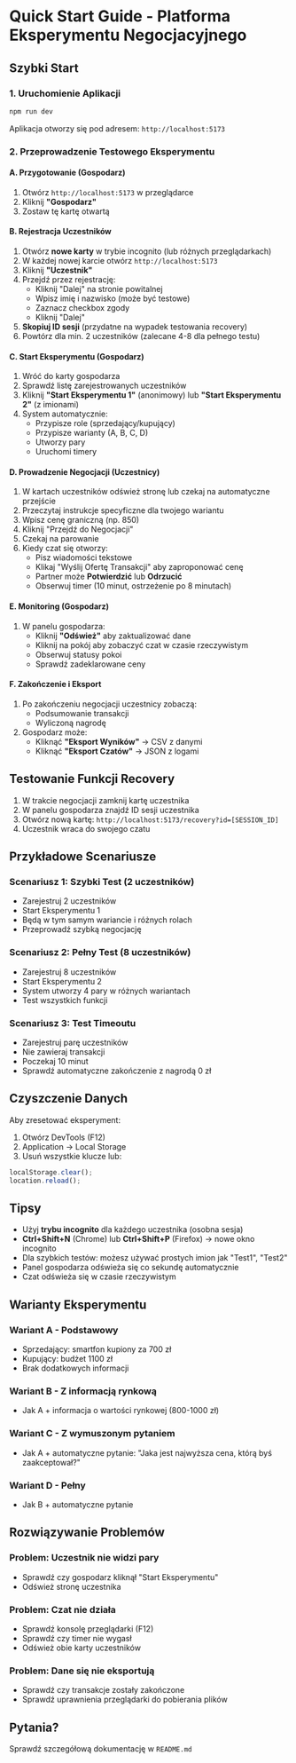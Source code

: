 # Quick Start Guide - Platforma Eksperymentu Negocjacyjnego

## Szybki Start

### 1. Uruchomienie Aplikacji

```bash
npm run dev
```

Aplikacja otworzy się pod adresem: `http://localhost:5173`

### 2. Przeprowadzenie Testowego Eksperymentu

#### A. Przygotowanie (Gospodarz)
1. Otwórz `http://localhost:5173` w przeglądarce
2. Kliknij **"Gospodarz"**
3. Zostaw tę kartę otwartą

#### B. Rejestracja Uczestników
1. Otwórz **nowe karty** w trybie incognito (lub różnych przeglądarkach)
2. W każdej nowej karcie otwórz `http://localhost:5173`
3. Kliknij **"Uczestnik"**
4. Przejdź przez rejestrację:
   - Kliknij "Dalej" na stronie powitalnej
   - Wpisz imię i nazwisko (może być testowe)
   - Zaznacz checkbox zgody
   - Kliknij "Dalej"
5. **Skopiuj ID sesji** (przydatne na wypadek testowania recovery)
6. Powtórz dla min. 2 uczestników (zalecane 4-8 dla pełnego testu)

#### C. Start Eksperymentu (Gospodarz)
1. Wróć do karty gospodarza
2. Sprawdź listę zarejestrowanych uczestników
3. Kliknij **"Start Eksperymentu 1"** (anonimowy) lub **"Start Eksperymentu 2"** (z imionami)
4. System automatycznie:
   - Przypisze role (sprzedający/kupujący)
   - Przypisze warianty (A, B, C, D)
   - Utworzy pary
   - Uruchomi timery

#### D. Prowadzenie Negocjacji (Uczestnicy)
1. W kartach uczestników odśwież stronę lub czekaj na automatyczne przejście
2. Przeczytaj instrukcje specyficzne dla twojego wariantu
3. Wpisz cenę graniczną (np. 850)
4. Kliknij "Przejdź do Negocjacji"
5. Czekaj na parowanie
6. Kiedy czat się otworzy:
   - Pisz wiadomości tekstowe
   - Klikaj "Wyślij Ofertę Transakcji" aby zaproponować cenę
   - Partner może **Potwierdzić** lub **Odrzucić**
   - Obserwuj timer (10 minut, ostrzeżenie po 8 minutach)

#### E. Monitoring (Gospodarz)
1. W panelu gospodarza:
   - Kliknij **"Odśwież"** aby zaktualizować dane
   - Kliknij na pokój aby zobaczyć czat w czasie rzeczywistym
   - Obserwuj statusy pokoi
   - Sprawdź zadeklarowane ceny

#### F. Zakończenie i Eksport
1. Po zakończeniu negocjacji uczestnicy zobaczą:
   - Podsumowanie transakcji
   - Wyliczoną nagrodę
2. Gospodarz może:
   - Kliknąć **"Eksport Wyników"** → CSV z danymi
   - Kliknąć **"Eksport Czatów"** → JSON z logami

## Testowanie Funkcji Recovery

1. W trakcie negocjacji zamknij kartę uczestnika
2. W panelu gospodarza znajdź ID sesji uczestnika
3. Otwórz nową kartę: `http://localhost:5173/recovery?id=[SESSION_ID]`
4. Uczestnik wraca do swojego czatu

## Przykładowe Scenariusze

### Scenariusz 1: Szybki Test (2 uczestników)
- Zarejestruj 2 uczestników
- Start Eksperymentu 1
- Będą w tym samym wariancie i różnych rolach
- Przeprowadź szybką negocjację

### Scenariusz 2: Pełny Test (8 uczestników)
- Zarejestruj 8 uczestników
- Start Eksperymentu 2
- System utworzy 4 pary w różnych wariantach
- Test wszystkich funkcji

### Scenariusz 3: Test Timeoutu
- Zarejestruj parę uczestników
- Nie zawieraj transakcji
- Poczekaj 10 minut
- Sprawdź automatyczne zakończenie z nagrodą 0 zł

## Czyszczenie Danych

Aby zresetować eksperyment:
1. Otwórz DevTools (F12)
2. Application → Local Storage
3. Usuń wszystkie klucze lub:
```javascript
localStorage.clear();
location.reload();
```

## Tipsy

- Użyj **trybu incognito** dla każdego uczestnika (osobna sesja)
- **Ctrl+Shift+N** (Chrome) lub **Ctrl+Shift+P** (Firefox) → nowe okno incognito
- Dla szybkich testów: możesz używać prostych imion jak "Test1", "Test2"
- Panel gospodarza odświeża się co sekundę automatycznie
- Czat odświeża się w czasie rzeczywistym

## Warianty Eksperymentu

### Wariant A - Podstawowy
- Sprzedający: smartfon kupiony za 700 zł
- Kupujący: budżet 1100 zł
- Brak dodatkowych informacji

### Wariant B - Z informacją rynkową
- Jak A + informacja o wartości rynkowej (800-1000 zł)

### Wariant C - Z wymuszonym pytaniem
- Jak A + automatyczne pytanie: "Jaka jest najwyższa cena, którą byś zaakceptował?"

### Wariant D - Pełny
- Jak B + automatyczne pytanie

## Rozwiązywanie Problemów

### Problem: Uczestnik nie widzi pary
- Sprawdź czy gospodarz kliknął "Start Eksperymentu"
- Odśwież stronę uczestnika

### Problem: Czat nie działa
- Sprawdź konsolę przeglądarki (F12)
- Sprawdź czy timer nie wygasł
- Odśwież obie karty uczestników

### Problem: Dane się nie eksportują
- Sprawdź czy transakcje zostały zakończone
- Sprawdź uprawnienia przeglądarki do pobierania plików

## Pytania?

Sprawdź szczegółową dokumentację w `README.md`

